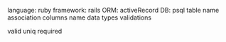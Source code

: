 language: ruby
framework: rails
ORM: activeRecord
DB: psql
table name
association
columns name
data types
validations


valid
uniq
required
